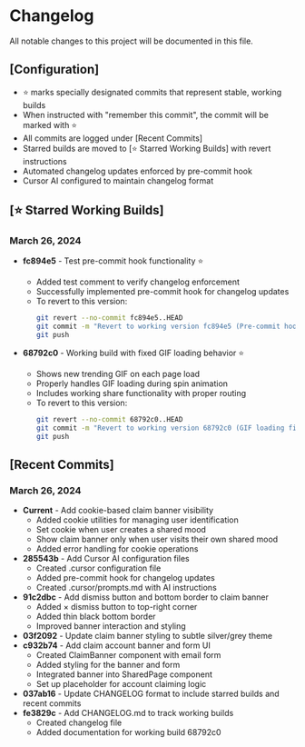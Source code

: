 # Changelog

All notable changes to this project will be documented in this file.

## [Configuration]
- ⭐ marks specially designated commits that represent stable, working builds
- When instructed with "remember this commit", the commit will be marked with ⭐
- All commits are logged under [Recent Commits]
- Starred builds are moved to [⭐ Starred Working Builds] with revert instructions
- Automated changelog updates enforced by pre-commit hook
- Cursor AI configured to maintain changelog format

## [⭐ Starred Working Builds]

### March 26, 2024
- **fc894e5** - Test pre-commit hook functionality ⭐
  - Added test comment to verify changelog enforcement
  - Successfully implemented pre-commit hook for changelog updates
  - To revert to this version:
    ```bash
    git revert --no-commit fc894e5..HEAD
    git commit -m "Revert to working version fc894e5 (Pre-commit hook implementation)"
    git push
    ```

- **68792c0** - Working build with fixed GIF loading behavior ⭐
  - Shows new trending GIF on each page load
  - Properly handles GIF loading during spin animation
  - Includes working share functionality with proper routing
  - To revert to this version:
    ```bash
    git revert --no-commit 68792c0..HEAD
    git commit -m "Revert to working version 68792c0 (GIF loading fix)"
    git push
    ```

## [Recent Commits]

### March 26, 2024
- **Current** - Add cookie-based claim banner visibility
  - Added cookie utilities for managing user identification
  - Set cookie when user creates a shared mood
  - Show claim banner only when user visits their own shared mood
  - Added error handling for cookie operations
- **285543b** - Add Cursor AI configuration files
  - Created .cursor configuration file
  - Added pre-commit hook for changelog updates
  - Created .cursor/prompts.md with AI instructions
- **91c2dbc** - Add dismiss button and bottom border to claim banner
  - Added × dismiss button to top-right corner
  - Added thin black bottom border
  - Improved banner interaction and styling
- **03f2092** - Update claim banner styling to subtle silver/grey theme
- **c932b74** - Add claim account banner and form UI
  - Created ClaimBanner component with email form
  - Added styling for the banner and form
  - Integrated banner into SharedPage component
  - Set up placeholder for account claiming logic
- **037ab16** - Update CHANGELOG format to include starred builds and recent commits
- **fe3829c** - Add CHANGELOG.md to track working builds
  - Created changelog file
  - Added documentation for working build 68792c0 